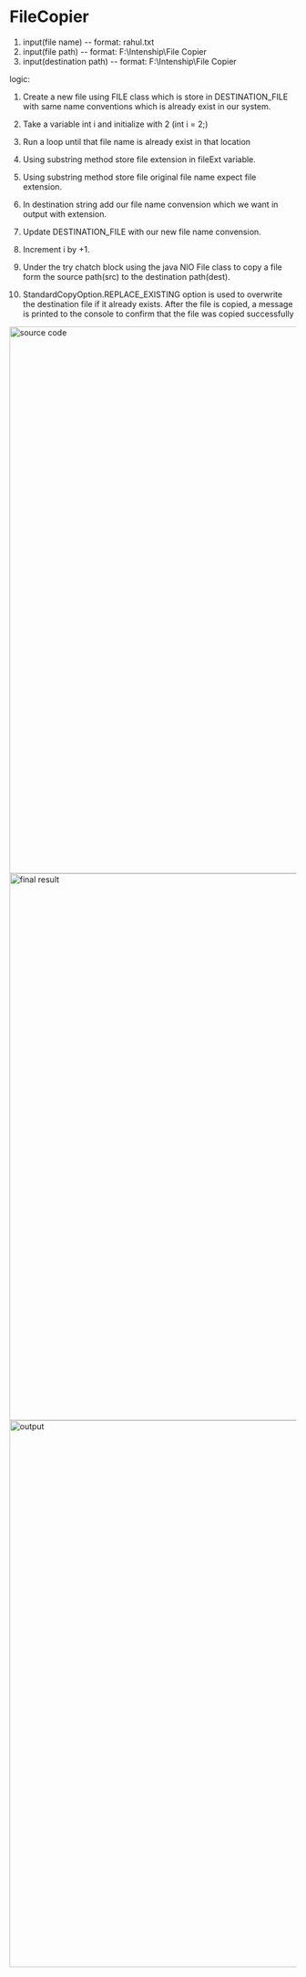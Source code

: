 # FileCopier

1. input(file name) -- format: rahul.txt
2. input(file path) -- format: F:\Intenship\File Copier
3. input(destination path) -- format: F:\Intenship\File Copier

logic:
1. Create a new file using FILE class which is store in DESTINATION_FILE with same name conventions which is already exist in our system.
2. Take a variable int i and initialize with 2 (int i = 2;)
3. Run a loop until that file name is already exist in that location
4. Using substring method store file extension in fileExt variable.
5. Using substring method store file original file name expect file extension.
6. In destination string add our file name convension which we want in output with extension.
7. Update DESTINATION_FILE with our new file name convension.
8. Increment i by +1.

9. Under the try chatch block using the java NIO File class to copy a file form the source path(src) to the destination path(dest).
10. StandardCopyOption.REPLACE_EXISTING option is used to overwrite the destination file if it already exists. After the file is copied, a message is printed to the console to confirm that the file was copied successfully
<img width="960" alt="source code" src="https://user-images.githubusercontent.com/68543024/214286545-5aadde4a-3a40-49a4-9da8-b80dd7cda0b1.png">
<img width="960" alt="final result" src="https://user-images.githubusercontent.com/68543024/214286479-09d03bf6-8bd4-4429-9882-8b0a547ac309.png">
<img width="960" alt="output" src="https://user-images.githubusercontent.com/68543024/214286521-b4613f70-8be9-470a-a55a-60ea5bbb605c.png">
